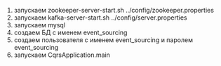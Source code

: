 1. запускаем zookeeper-server-start.sh ../config/zookeeper.properties
2. запускаем kafka-server-start.sh ../config/server.properties
3. запускаем mysql
4. создаем БД с именем event_sourcing
5. создаем пользователя с именем event_sourcing и паролем event_sourcing
6. запускаем CqrsApplication.main